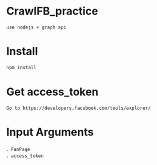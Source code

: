 # CrawlFB_practice
    use nodejs + graph api

# Install

```js
npm install
```

# Get access_token
    Go to https://developers.facebook.com/tools/explorer/ 
    
# Input Arguments

    ．FanPage
    ．access_token
